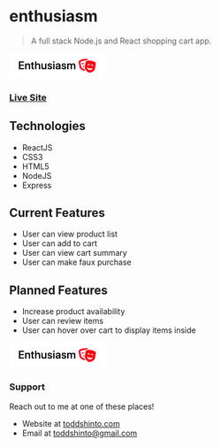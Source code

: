 # enthusiasm
> A full stack Node.js and React shopping cart app.

[![livesite][1]][2]

[1]:  /readme-images/logo.png
[2]:  https://enthusiasm.toddshinto.com "Redirect to homepage"

### [Live Site](https://enthusiasm.toddshinto.com)

## Technologies
* ReactJS
* CSS3
* HTML5
* NodeJS
* Express

## Current Features
* User can view product list
* User can add to cart
* User can view cart summary
* User can make faux purchase

## Planned Features
* Increase product availability
* User can review items
* User can hover over cart to display items inside

[![livesite][1]][2]

[1]:  /readme-images/product-list.png
[2]:  https://enthusiasm.toddshinto.com "Redirect to homepage"

### Support
Reach out to me at one of these places!
* Website at [toddshinto.com](https://toddshinto.com)
* Email at <toddshinto@gmail.com>
